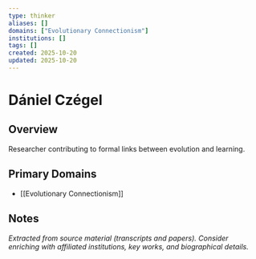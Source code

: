 ```yaml
---
type: thinker
aliases: []
domains: ["Evolutionary Connectionism"]
institutions: []
tags: []
created: 2025-10-20
updated: 2025-10-20
---
```


# Dániel Czégel

## Overview

Researcher contributing to formal links between evolution and learning.

## Primary Domains

- [[Evolutionary Connectionism]]

## Notes

*Extracted from source material (transcripts and papers). Consider enriching with affiliated institutions, key works, and biographical details.*
